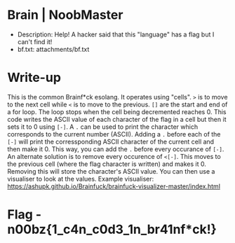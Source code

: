 # Brain | NoobMaster

- Description: Help! A hacker said that this "language" has a flag but I can't find it!
- bf.txt: attachments/bf.txt

# Write-up

This is the common Brainf*ck esolang. It operates using "cells". `>` is to move to the next cell while `<` is to move to the previous. `[]` are the start and end of a for loop. The loop stops when the cell being decremented reaches 0. This code writes the ASCII value of each character of the flag in a cell but then it sets it to 0 using `[-]`. A `.` can be used to print the character which corresponds to the current number (ASCII). Adding a `.` before each of the `[-]` will print the corressponding ASCII character of the current cell and then make it 0. This way, you can add the `.` before every occurance of `[-]`. An alternate solution is to remove every occurence of `<[-]`. This moves to the previous cell (where the flag character is written) and makes it 0. Removing this will store the character's ASCII value. You can then use a visualiser to look at the values. Example visualiser: https://ashupk.github.io/Brainfuck/brainfuck-visualizer-master/index.html

# Flag - n00bz{1_c4n_c0d3_1n_br41nf*ck!}
